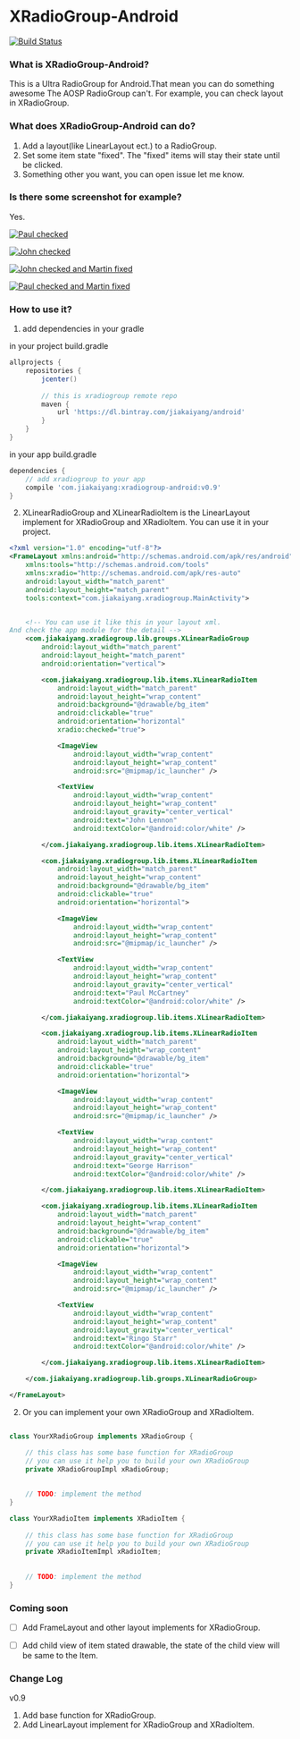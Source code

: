 XRadioGroup-Android
=====

[![Build Status](https://travis-ci.org/kaiyangjia/XRadioGroup-Android.svg?branch=master)](https://travis-ci.org/kaiyangjia/XRadioGroup-Android)

### What is XRadioGroup-Android?
This is a Ultra RadioGroup for Android.That mean you can do something awesome
The AOSP RadioGroup can't. For example, you can check layout in XRadioGroup.

### What does XRadioGroup-Android can do?
1. Add a layout(like LinearLayout ect.) to a RadioGroup.
2. Set some item state "fixed". The "fixed" items will stay their state until be clicked.
3. Something other you want, you can open issue let me know.


### Is there some screenshot for example?
Yes.

[![Paul checked](https://raw.githubusercontent.com/kaiyangjia/XRadioGroup-Android/master/screenshot/device-2017-10-01-094433.png)](https://raw.githubusercontent.com/kaiyangjia/XRadioGroup-Android/master/screenshot/device-2017-10-01-094433.png)


[![John checked](https://raw.githubusercontent.com/kaiyangjia/XRadioGroup-Android/master/screenshot/device-2017-10-01-094433.png)](https://raw.githubusercontent.com/kaiyangjia/XRadioGroup-Android/master/screenshot/device-2017-10-01-094503.png)


[![John checked and Martin fixed](https://raw.githubusercontent.com/kaiyangjia/XRadioGroup-Android/master/screenshot/device-2017-10-01-094433.png)](https://raw.githubusercontent.com/kaiyangjia/XRadioGroup-Android/master/screenshot/device-2017-10-01-094520.png)


[![Paul checked and Martin fixed](https://raw.githubusercontent.com/kaiyangjia/XRadioGroup-Android/master/screenshot/device-2017-10-01-094433.png)](https://raw.githubusercontent.com/kaiyangjia/XRadioGroup-Android/master/screenshot/device-2017-10-01-094532.png)


### How to use it?
1. add dependencies in your gradle

in your project build.gradle

```groovy
allprojects {
    repositories {
        jcenter()
        
        // this is xradiogroup remote repo
        maven {
            url 'https://dl.bintray.com/jiakaiyang/android'
        }
    }
}
```


in your app build.gradle
```groovy
dependencies {
    // add xradiogroup to your app
    compile 'com.jiakaiyang:xradiogroup-android:v0.9'
}
```


2. XLinearRadioGroup and XLinearRadioItem is the LinearLayout implement for
XRadioGroup and XRadioItem. You can use it in your project.


```xml
<?xml version="1.0" encoding="utf-8"?>
<FrameLayout xmlns:android="http://schemas.android.com/apk/res/android"
    xmlns:tools="http://schemas.android.com/tools"
    xmlns:xradio="http://schemas.android.com/apk/res-auto"
    android:layout_width="match_parent"
    android:layout_height="match_parent"
    tools:context="com.jiakaiyang.xradiogroup.MainActivity">


    <!-- You can use it like this in your layout xml. 
And check the app module for the detail -->
    <com.jiakaiyang.xradiogroup.lib.groups.XLinearRadioGroup
        android:layout_width="match_parent"
        android:layout_height="match_parent"
        android:orientation="vertical">

        <com.jiakaiyang.xradiogroup.lib.items.XLinearRadioItem
            android:layout_width="match_parent"
            android:layout_height="wrap_content"
            android:background="@drawable/bg_item"
            android:clickable="true"
            android:orientation="horizontal"
            xradio:checked="true">

            <ImageView
                android:layout_width="wrap_content"
                android:layout_height="wrap_content"
                android:src="@mipmap/ic_launcher" />

            <TextView
                android:layout_width="wrap_content"
                android:layout_height="wrap_content"
                android:layout_gravity="center_vertical"
                android:text="John Lennon"
                android:textColor="@android:color/white" />

        </com.jiakaiyang.xradiogroup.lib.items.XLinearRadioItem>

        <com.jiakaiyang.xradiogroup.lib.items.XLinearRadioItem
            android:layout_width="match_parent"
            android:layout_height="wrap_content"
            android:background="@drawable/bg_item"
            android:clickable="true"
            android:orientation="horizontal">

            <ImageView
                android:layout_width="wrap_content"
                android:layout_height="wrap_content"
                android:src="@mipmap/ic_launcher" />

            <TextView
                android:layout_width="wrap_content"
                android:layout_height="wrap_content"
                android:layout_gravity="center_vertical"
                android:text="Paul McCartney"
                android:textColor="@android:color/white" />

        </com.jiakaiyang.xradiogroup.lib.items.XLinearRadioItem>

        <com.jiakaiyang.xradiogroup.lib.items.XLinearRadioItem
            android:layout_width="match_parent"
            android:layout_height="wrap_content"
            android:background="@drawable/bg_item"
            android:clickable="true"
            android:orientation="horizontal">

            <ImageView
                android:layout_width="wrap_content"
                android:layout_height="wrap_content"
                android:src="@mipmap/ic_launcher" />

            <TextView
                android:layout_width="wrap_content"
                android:layout_height="wrap_content"
                android:layout_gravity="center_vertical"
                android:text="George Harrison"
                android:textColor="@android:color/white" />

        </com.jiakaiyang.xradiogroup.lib.items.XLinearRadioItem>

        <com.jiakaiyang.xradiogroup.lib.items.XLinearRadioItem
            android:layout_width="match_parent"
            android:layout_height="wrap_content"
            android:background="@drawable/bg_item"
            android:clickable="true"
            android:orientation="horizontal">

            <ImageView
                android:layout_width="wrap_content"
                android:layout_height="wrap_content"
                android:src="@mipmap/ic_launcher" />

            <TextView
                android:layout_width="wrap_content"
                android:layout_height="wrap_content"
                android:layout_gravity="center_vertical"
                android:text="Ringo Starr"
                android:textColor="@android:color/white" />

        </com.jiakaiyang.xradiogroup.lib.items.XLinearRadioItem>

    </com.jiakaiyang.xradiogroup.lib.groups.XLinearRadioGroup>

</FrameLayout>

```


2. Or you can implement your own XRadioGroup and XRadioItem.

```java

class YourXRadioGroup implements XRadioGroup {

    // this class has some base function for XRadioGroup
    // you can use it help you to build your own XRadioGroup
    private XRadioGroupImpl xRadioGroup;
    
    
    // TODO: implement the method
}

class YourXRadioItem implements XRadioItem {
    
    // this class has some base function for XRadioGroup
    // you can use it help you to build your own XRadioGroup
    private XRadioItemImpl xRadioItem;
    
    
    // TODO: implement the method
}
```

### Coming soon

- [ ] Add FrameLayout and other layout implements for XRadioGroup.
- [ ] Add child view of item stated drawable, the state of the child view will be same to the Item.



### Change Log
v0.9 
1. Add base function for XRadioGroup.
2. Add LinearLayout implement for XRadioGroup and XRadioItem.